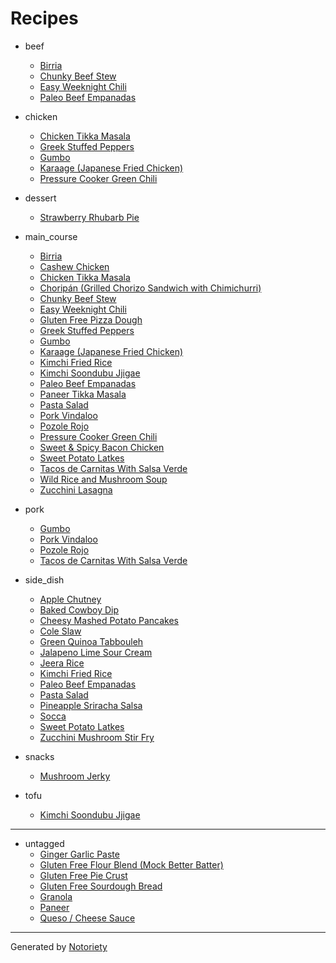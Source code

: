 # Recipes

* beef
  * [Birria](recipes/birria.md)
  * [Chunky Beef Stew](recipes/chunky-beef-stew.md)
  * [Easy Weeknight Chili](recipes/easy-weeknight-chili.md)
  * [Paleo Beef Empanadas](recipes/paleo-beef-empanadas.md)

* chicken
  * [Chicken Tikka Masala](recipes/chicken-tikka-masala.md)
  * [Greek Stuffed Peppers](recipes/greek-stuffed-peppers.md)
  * [Gumbo](recipes/gumbo.md)
  * [Karaage (Japanese Fried Chicken)](recipes/karage-japanese-fried-chicken.md)
  * [Pressure Cooker Green Chili](recipes/pressure-cooker-green-chili.md)

* dessert
  * [Strawberry Rhubarb Pie](recipes/strawberry-rhubarb-pie.md)

* main_course
  * [Birria](recipes/birria.md)
  * [Cashew Chicken](recipes/cashew-chicken.md)
  * [Chicken Tikka Masala](recipes/chicken-tikka-masala.md)
  * [Choripán (Grilled Chorizo Sandwich with Chimichurri)](recipes/choripan-grilled-chorizo-sandwiches.md)
  * [Chunky Beef Stew](recipes/chunky-beef-stew.md)
  * [Easy Weeknight Chili](recipes/easy-weeknight-chili.md)
  * [Gluten Free Pizza Dough](recipes/gluten-free-pizza-dough.md)
  * [Greek Stuffed Peppers](recipes/greek-stuffed-peppers.md)
  * [Gumbo](recipes/gumbo.md)
  * [Karaage (Japanese Fried Chicken)](recipes/karage-japanese-fried-chicken.md)
  * [Kimchi Fried Rice](recipes/kimchi-fried-rice.md)
  * [Kimchi Soondubu Jjigae](recipes/kimchi-soondubu-jigae.md)
  * [Paleo Beef Empanadas](recipes/paleo-beef-empanadas.md)
  * [Paneer Tikka Masala](recipes/paneer-tikka-masala.md)
  * [Pasta Salad](recipes/pasta-salad.md)
  * [Pork Vindaloo](recipes/pork-vindaloo.md)
  * [Pozole Rojo](recipes/pozole-rojo.md)
  * [Pressure Cooker Green Chili](recipes/pressure-cooker-green-chili.md)
  * [Sweet & Spicy Bacon Chicken](recipes/sweet-spicy-bacon-chicken.md)
  * [Sweet Potato Latkes](recipes/sweet-potato-latkes.md)
  * [Tacos de Carnitas With Salsa Verde](recipes/tacos-de-carnitas.md)
  * [Wild Rice and Mushroom Soup](recipes/wild-rice-and-mushroom-soup.md)
  * [Zucchini Lasagna](recipes/zucchini-lasagna.md)

* pork
  * [Gumbo](recipes/gumbo.md)
  * [Pork Vindaloo](recipes/pork-vindaloo.md)
  * [Pozole Rojo](recipes/pozole-rojo.md)
  * [Tacos de Carnitas With Salsa Verde](recipes/tacos-de-carnitas.md)

* side_dish
  * [Apple Chutney](recipes/apple-chutney.md)
  * [Baked Cowboy Dip](recipes/baked-cowboy-dip.md)
  * [Cheesy Mashed Potato Pancakes](recipes/cheesy-mashed-potato-pancakes.md)
  * [Cole Slaw](recipes/cole-slaw.md)
  * [Green Quinoa Tabbouleh](recipes/green-quinoa-tabbouleh.md)
  * [Jalapeno Lime Sour Cream](recipes/jalapeno-lime-sour-cream.md)
  * [Jeera Rice](recipes/jeera-rice.md)
  * [Kimchi Fried Rice](recipes/kimchi-fried-rice.md)
  * [Paleo Beef Empanadas](recipes/paleo-beef-empanadas.md)
  * [Pasta Salad](recipes/pasta-salad.md)
  * [Pineapple Sriracha Salsa](recipes/pineapple-sriracha-salsa.md)
  * [Socca](recipes/socca.md)
  * [Sweet Potato Latkes](recipes/sweet-potato-latkes.md)
  * [Zucchini Mushroom Stir Fry](recipes/zucchini-mushroom-stir-fry.md)

* snacks
  * [Mushroom Jerky](recipes/mushroom-jerky.md)

* tofu
  * [Kimchi Soondubu Jjigae](recipes/kimchi-soondubu-jigae.md)

---

* untagged
  * [Ginger Garlic Paste](recipes/ginger-garlic-paste.md)
  * [Gluten Free Flour Blend (Mock Better Batter)](recipes/gluten-free-flour-blend-mock-better-batter.md)
  * [Gluten Free Pie Crust](recipes/gluten-free-pie-crust.md)
  * [Gluten Free Sourdough Bread](recipes/gluten-free-sourdough-bread.md)
  * [Granola](recipes/granola.md)
  * [Paneer](recipes/paneer.md)
  * [Queso / Cheese Sauce](recipes/queso-cheese-sauce.md)

---

Generated by [Notoriety](https://github.com/aoswalt/notoriety)
